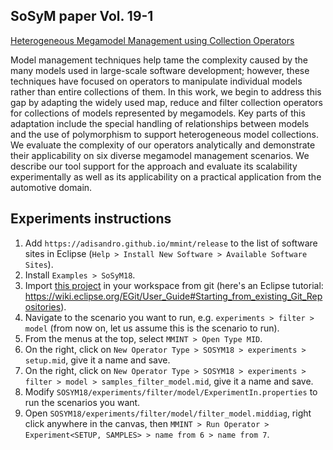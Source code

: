 ## SoSyM paper Vol. 19-1

[Heterogeneous Megamodel Management using Collection Operators](https://doi.org/10.1007/s10270-019-00738-9)

Model management techniques help tame the complexity caused by the many models used in large-scale software development; however, these techniques have focused on operators to manipulate individual models rather than entire collections of them. In this work, we begin to address this gap by adapting the widely used map, reduce and filter collection operators for collections of models represented by megamodels. Key parts of this adaptation include the special handling of relationships between models and the use of polymorphism to support heterogeneous model collections. We evaluate the complexity of our operators analytically and demonstrate their applicability on six diverse megamodel management scenarios. We describe our tool support for the approach and evaluate its scalability experimentally as well as its applicability on a practical application from the automotive domain.

## Experiments instructions

1. Add `https://adisandro.github.io/mmint/release` to the list of software sites in Eclipse (`Help > Install New Software > Available Software Sites`).
2. Install `Examples > SoSyM18`.
3. Import [this project](https://github.com/adisandro/MMINT/tree/develop/examples/SOSYM18) in your workspace from git (here's an Eclipse tutorial: https://wiki.eclipse.org/EGit/User_Guide#Starting_from_existing_Git_Repositories).
4. Navigate to the scenario you want to run, e.g. `experiments > filter > model` (from now on, let us assume this is the scenario to run).
5. From the menus at the top, select `MMINT > Open Type MID`.
6. On the right, click on `New Operator Type > SOSYM18 > experiments > setup.mid`, give it a name and save.
7. On the right, click on `New Operator Type > SOSYM18 > experiments > filter > model > samples_filter_model.mid`, give it a name and save.
8. Modify `SOSYM18/experiments/filter/model/ExperimentIn.properties` to run the scenarios you want.
9. Open `SOSYM18/experiments/filter/model/filter_model.middiag`, right click anywhere in the canvas, then `MMINT > Run Operator > Experiment<SETUP, SAMPLES> > name from 6 > name from 7`.

